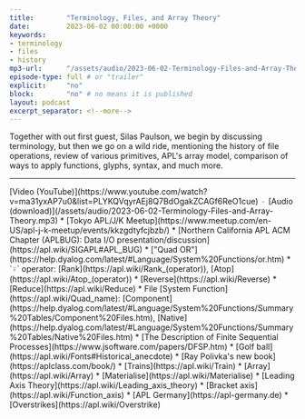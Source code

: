 ```yaml
---
title:        "Terminology, Files, and Array Theory"
date:         2023-06-02 00:00:00 +0000
keywords:
- terminology
- files
- history
mp3-url:      "/assets/audio/2023-06-02-Terminology-Files-and-Array-Theory.mp3"
episode-type: full # or "trailer"
explicit:     "no"
block:        "no" # no means it is published
layout: podcast
excerpt_separator: <!--more-->
---
```

Together with out first guest, Silas Paulson, we begin by discussing terminology, but then we go on a wild ride, mentioning the history of file operations, review of various primitives, APL's array model, comparison of ways to apply functions, glyphs, syntax, and much more.
<!--more-->
<hr>
[Video (YouTube)](https://www.youtube.com/watch?v=ma31yxAP7u0&list=PLYKQVqyrAEj8Q7BdOgakZCAGf6ReO1cue) ∙ [Audio (download)](/assets/audio/2023-06-02-Terminology-Files-and-Array-Theory.mp3)
* [Tokyo APL/J/K Meetup](https://www.meetup.com/en-US/apl-j-k-meetup/events/kkzgdtyfcjbzb/)
* [Northern California APL ACM Chapter (APLBUG): Data I/O presentation/discussion](https://apl.wiki/SIGAPL#APL_BUG)
* ["Quad OR"](https://help.dyalog.com/latest/#Language/System%20Functions/or.htm)
* `⍤` operator: [Rank](https://apl.wiki/Rank_(operator)), [Atop](https://apl.wiki/Atop_(operator))
* [Reverse](https://apl.wiki/Reverse)
* [Reduce](https://apl.wiki/Reduce)
* File [System Function](https://apl.wiki/Quad_name): [Component](https://help.dyalog.com/latest/#Language/System%20Functions/Summary%20Tables/Component%20Files.htm), [Native](https://help.dyalog.com/latest/#Language/System%20Functions/Summary%20Tables/Native%20Files.htm)
* [The Description of Finite Sequential Processes](https://www.jsoftware.com/papers/DFSP.htm)
* [Golf ball](https://apl.wiki/Fonts#Historical_anecdote)
* [Ray Polivka's new book](https://aplclass.com/book/)
* [Trains](https://apl.wiki/Train)
* [Array](https://apl.wiki/Array)
* [Materialise](https://apl.wiki/Materialise)
* [Leading Axis Theory](https://apl.wiki/Leading_axis_theory)
* [Bracket axis](https://apl.wiki/Function_axis)
* [APL Germany](https://apl-germany.de)
* [Overstrikes](https://apl.wiki/Overstrike)
